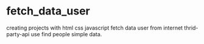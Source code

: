 # fetch_data_user
creating projects with html css javascript fetch data user from internet thrid-party-api use find people simple data.

